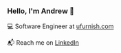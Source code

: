 ### Hello, I'm Andrew 👋

:computer: Software Engineer at [ufurnish.com](https://www.ufurnish.com)

:mailbox_with_mail: Reach me on [LinkedIn](https://www.linkedin.com/in/andrewesteves)
